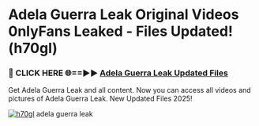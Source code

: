 # Adela Guerra Leak Original Videos 0nlyFans Leaked - Files Updated! (h70gl)

<h3>🔴 CLICK HERE 🌐==►► <a href="https://tinyurl.com/x26r9saj" rel="nofollow">Adela Guerra Leak Updated Files</a></h3>

Get Adela Guerra Leak and all content. Now you can access all videos and pictures of Adela Guerra Leak. New Updated Files 2025!

[![h70gl](https://i.imgur.com/LkgZPqh.gif)](https://tinyurl.com/x26r9saj)
adela guerra leak